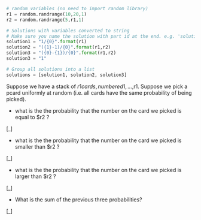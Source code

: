 ```python
# random variables (no need to import random library)
r1 = random.randrange(10,20,1)
r2 = random.randrange(5,r1,1)

# Solutions with variables converted to string
# Make sure you name the solution with part id at the end. e.g. 'solution1' will be solution for part 1.
solution1 = "1/{0}".format(r1)
solution2 = "({1}-1)/{0}".format(r1,r2)
solution3 = "({0}-{1})/{0}".format(r1,r2)
solution3 = "1"

# Group all solutions into a list
solutions = [solution1, solution2, solution3]

```
Suppose we have a stack of $r1 cards, numbered 1,...,$r1. Suppose we
pick a pcard uniformly at random (i.e. all cards have the same
probability of being picked).


* what is the the probability that the number on the card we picked is
  equal to $r2 ?

[_]

* what is the the probability that the number on the card we picked is
  smaller than $r2 ?

[_]

* what is the the probability that the number on the card we picked is
  larger than $r2 ?

[_]

* What is the sum of the previous three probabilities?

[_]
